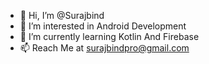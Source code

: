 - 👋 Hi, I’m @Surajbind
- 👀 I’m interested in Android Development
- 🌱 I’m currently learning Kotlin And Firebase
- 📫 Reach Me at surajbindpro@gmail.com

<!---
Surajbind/Surajbind is a ✨ special ✨ repository because its `README.md` (this file) appears on your GitHub profile.
You can click the Preview link to take a look at your changes.
--->
